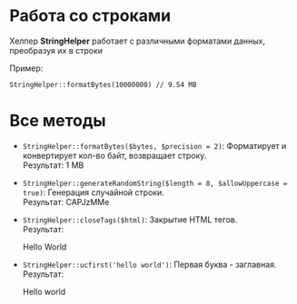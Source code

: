 # Работа со строками

Хелпер **StringHelper** работает с различными форматами данных, преобразуя их в строки


Пример:

```
StringHelper::formatBytes(10000000) // 9.54 MB
```


# Все методы
    
* ``StringHelper::formatBytes($bytes, $precision = 2)``: Форматирует и конвертирует кол-во байт, возвращает строку.
    <br/>Результат: 1 MB
        
    
* ``StringHelper::generateRandomString($length = 8, $allowUppercase = true)``: Генерация случайной строки.
    <br/>Результат: CAPJzMMe


* ``StringHelper::closeTags($html)``: Закрытие HTML тегов.
    <br/>Результат: <p>Hello World</p>


* ``StringHelper::ucfirst('hello world')``: Первая буква - заглавная.
    <br/>Результат: <p>Hello world</p>